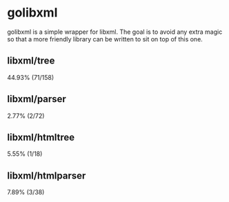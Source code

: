 # golibxml

golibxml is a simple wrapper for libxml. The goal is to avoid any extra magic so that a more friendly library can be written to sit on top of this one.

## libxml/tree

44.93% (71/158)

## libxml/parser

2.77% (2/72)

## libxml/htmltree

5.55% (1/18)

## libxml/htmlparser

7.89% (3/38)

